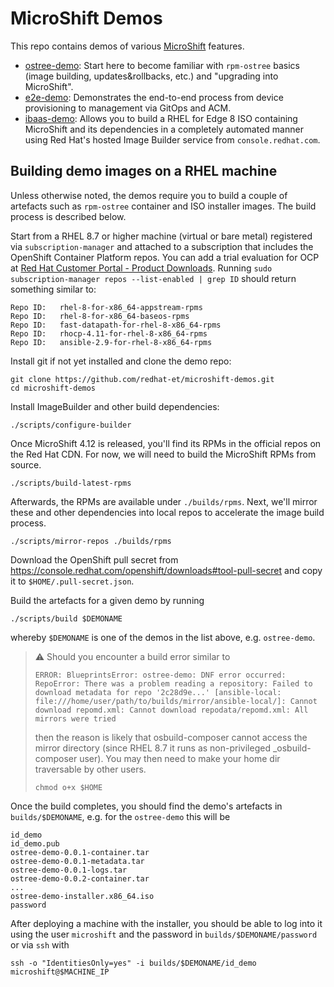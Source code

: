 # MicroShift Demos

This repo contains demos of various [MicroShift](https://github.com/openshift/microshift) features.

* [ostree-demo](https://github.com/redhat-et/microshift-demos/tree/main/demos/ostree-demo): Start here to become familiar with `rpm-ostree` basics (image building, updates&rollbacks, etc.) and "upgrading into MicroShift".
* [e2e-demo](https://github.com/redhat-et/microshift-demos/tree/main/demos/e2e-demo): Demonstrates the end-to-end process from device provisioning to management via GitOps and ACM.
* [ibaas-demo](https://github.com/redhat-et/microshift-demos/tree/main/demos/ibaas-demo): Allows you to build a RHEL for Edge 8 ISO containing MicroShift and its dependencies in a completely automated manner using Red Hat's hosted Image Builder service from `console.redhat.com`.

## Building demo images on a RHEL machine

Unless otherwise noted, the demos require you to build a couple of artefacts such as `rpm-ostree` container and ISO installer images. The build process is described below.

Start from a RHEL 8.7 or higher machine (virtual or bare metal) registered via `subscription-manager` and attached to a subscription that includes the OpenShift Container Platform repos. You can add a trial evaluation for OCP at [Red Hat Customer Portal - Product Downloads](https://access.redhat.com/downloads). Running `sudo subscription-manager repos --list-enabled | grep ID` should return something similar to:

    Repo ID:   rhel-8-for-x86_64-appstream-rpms
    Repo ID:   rhel-8-for-x86_64-baseos-rpms
    Repo ID:   fast-datapath-for-rhel-8-x86_64-rpms
    Repo ID:   rhocp-4.11-for-rhel-8-x86_64-rpms
    Repo ID:   ansible-2.9-for-rhel-8-x86_64-rpms

Install git if not yet installed and clone the demo repo:

    git clone https://github.com/redhat-et/microshift-demos.git
    cd microshift-demos

Install ImageBuilder and other build dependencies:

    ./scripts/configure-builder

Once MicroShift 4.12 is released, you'll find its RPMs in the official repos on the Red Hat CDN. For now, we will need to build the MicroShift RPMs from source.

    ./scripts/build-latest-rpms

Afterwards, the RPMs are available under `./builds/rpms`. Next, we'll mirror these and other dependencies into local repos to accelerate the image build process.

    ./scripts/mirror-repos ./builds/rpms

Download the OpenShift pull secret from https://console.redhat.com/openshift/downloads#tool-pull-secret and copy it to `$HOME/.pull-secret.json`.

Build the artefacts for a given demo by running

    ./scripts/build $DEMONAME

whereby `$DEMONAME` is one of the demos in the list above, e.g. `ostree-demo`.

> :warning: Should you encounter a build error similar to
>
>     ERROR: BlueprintsError: ostree-demo: DNF error occurred: RepoError: There was a problem reading a repository: Failed to download metadata for repo '2c28d9e...' [ansible-local: file:///home/user/path/to/builds/mirror/ansible-local/]: Cannot download repomd.xml: Cannot download repodata/repomd.xml: All mirrors were tried
>
> then the reason is likely that osbuild-composer cannot access the mirror directory (since RHEL 8.7 it runs as non-privileged _osbuild-composer user). You may then need to make your home dir traversable by other users.
>
>     chmod o+x $HOME

Once the build completes, you should find the demo's artefacts in `builds/$DEMONAME`, e.g. for the `ostree-demo` this will be

    id_demo
    id_demo.pub
    ostree-demo-0.0.1-container.tar
    ostree-demo-0.0.1-metadata.tar
    ostree-demo-0.0.1-logs.tar
    ostree-demo-0.0.2-container.tar
    ...
    ostree-demo-installer.x86_64.iso
    password

After deploying a machine with the installer, you should be able to log into it using the user `microshift` and the password in `builds/$DEMONAME/password` or via `ssh` with

    ssh -o "IdentitiesOnly=yes" -i builds/$DEMONAME/id_demo microshift@$MACHINE_IP